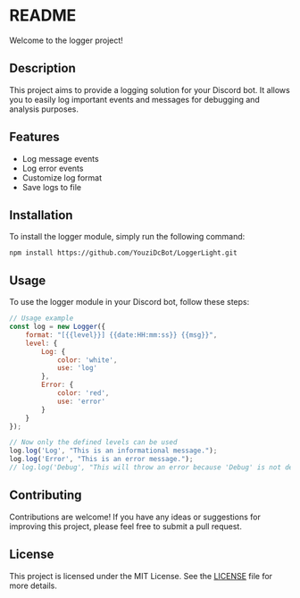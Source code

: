 # README

Welcome to the logger project!

## Description

This project aims to provide a logging solution for your Discord bot. It allows you to easily log important events and messages for debugging and analysis purposes.

## Features

- Log message events
- Log error events
- Customize log format
- Save logs to file

## Installation

To install the logger module, simply run the following command:

```
npm install https://github.com/YouziDcBot/LoggerLight.git
```

## Usage

To use the logger module in your Discord bot, follow these steps:

```javascript
// Usage example
const log = new Logger({
    format: "[{{level}}] {{date:HH:mm:ss}} {{msg}}",
    level: {
        Log: {
            color: 'white',
            use: 'log'
        },
        Error: {
            color: 'red',
            use: 'error'
        }
    }
});

// Now only the defined levels can be used
log.log('Log', "This is an informational message.");
log.log('Error', "This is an error message.");
// log.log('Debug', "This will throw an error because 'Debug' is not defined.");
```

## Contributing

Contributions are welcome! If you have any ideas or suggestions for improving this project, please feel free to submit a pull request.

## License

This project is licensed under the MIT License. See the [LICENSE](LICENSE) file for more details.
